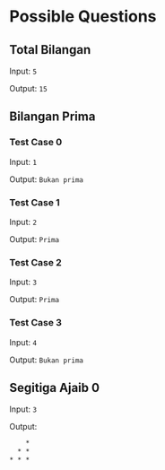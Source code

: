 # Possible Questions

## Total Bilangan

Input: `5`

Output: `15`

## Bilangan Prima

### Test Case 0

Input: `1`

Output: `Bukan prima`

### Test Case 1

Input: `2`

Output: `Prima`

### Test Case 2

Input: `3`

Output: `Prima`

### Test Case 3

Input: `4`

Output: `Bukan prima`

## Segitiga Ajaib 0

Input: `3`

Output:

```txt
    *
  * *
* * *
```
